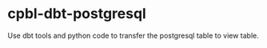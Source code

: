 # cpbl-dbt-postgresql
Use dbt tools and python code to transfer the postgresql table to view table.
